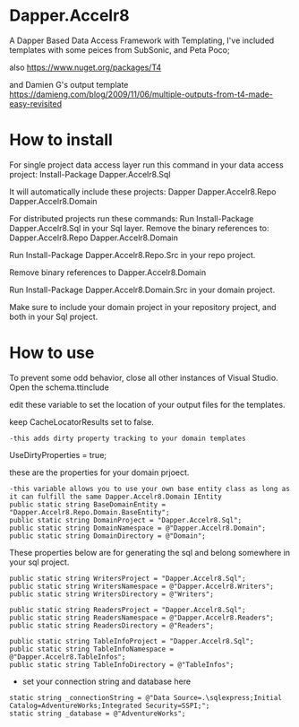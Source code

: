 # Dapper.Accelr8
A Dapper Based Data Access Framework with Templating, I've included templates with some peices from 
SubSonic, and Peta Poco;

also https://www.nuget.org/packages/T4

and Damien G's output template https://damieng.com/blog/2009/11/06/multiple-outputs-from-t4-made-easy-revisited


# How to install
For single project data access layer run this command in your data access project:
Install-Package Dapper.Accelr8.Sql 

It will automatically include these projects:
  Dapper
  Dapper.Accelr8.Repo 
  Dapper.Accelr8.Domain
  
For distributed projects run these commands:
Run Install-Package Dapper.Accelr8.Sql in your Sql layer.
Remove the binary references to:
Dapper.Accelr8.Repo 
Dapper.Accelr8.Domain

Run Install-Package Dapper.Accelr8.Repo.Src in your repo project.

Remove binary references to 
Dapper.Accelr8.Domain

Run Install-Package Dapper.Accelr8.Domain.Src in your domain project.

Make sure to include your domain project in your repository project, and both in your Sql project.

# How to use
To prevent some odd behavior, close all other instances of Visual Studio.
Open the schema.ttinclude

edit these variable to set the location of your output files for the templates.

keep CacheLocatorResults set to false.
		
	-this adds dirty property tracking to your domain templates
UseDirtyProperties = true;

these are the properties for your domain prjoect.

```
-this variable allows you to use your own base entity class as long as it can fulfill the same Dapper.Accelr8.Domain IEntity
public static string BaseDomainEntity = "Dapper.Accelr8.Repo.Domain.BaseEntity";
public static string DomainProject = "Dapper.Accelr8.Sql";
public static string DomainNamespace = @"Dapper.Accelr8.Domain";
public static string DomainDirectory = @"Domain";
```
These properties below are for generating the sql and belong somewhere in your sql project.
```
public static string WritersProject = "Dapper.Accelr8.Sql";
public static string WritersNamespace = @"Dapper.Accelr8.Writers";
public static string WritersDirectory = @"Writers";

public static string ReadersProject = "Dapper.Accelr8.Sql";
public static string ReadersNamespace = @"Dapper.Accelr8.Readers";
public static string ReadersDirectory = @"Readers";

public static string TableInfoProject = "Dapper.Accelr8.Sql";
public static string TableInfoNamespace = @"Dapper.Accelr8.TableInfos";
public static string TableInfoDirectory = @"TableInfos";
```

- set your connection string and database here
```
static string _connectionString = @"Data Source=.\sqlexpress;Initial Catalog=AdventureWorks;Integrated Security=SSPI;";
static string _database = @"AdventureWorks";
```		


